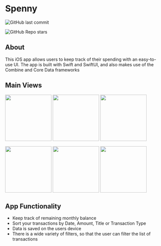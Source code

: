 # Spenny

<p float="left">
 
  ![GitHub last commit](https://img.shields.io/github/last-commit/Hues2/Spenny?style=for-the-badge&logo=appveyor&color=blue)
 
 ![GitHub Repo stars](https://img.shields.io/github/stars/hues2/Spenny?style=for-the-badge&logo=appveyor&color=yellow)

 </p>
  

## About

This iOS app allows users to keep track of their spending with an easy-to-use UI.
The app is built with Swift and SwiftUI, and also makes use of the Combine and Core Data frameworks

## Main Views

<p float="left">
  <img src="https://user-images.githubusercontent.com/80175028/200295813-2ddf3051-ad29-4803-8671-7d5d35daf040.png" width="150" />
  <img src="https://user-images.githubusercontent.com/80175028/200176032-13b1d9f6-a60e-4f78-bfc0-8c611e22eb5c.png" width="150" />
  <img src="https://user-images.githubusercontent.com/80175028/202475796-eb65c8ea-42dd-4ab5-a3d9-687f2e17e355.png" width="150" />
</p>

<p float="left">
  <img src="https://user-images.githubusercontent.com/80175028/200296170-757c8865-77a4-449e-bcfa-aa8feef2cd27.png" width="150" />
  <img src="https://user-images.githubusercontent.com/80175028/200296380-c50c7e16-e99c-450f-9e7b-0e41eb1d26a1.png" width="150" />
  <img src="https://user-images.githubusercontent.com/80175028/200296788-959158e3-c3ce-4c1f-91ae-09b0585ad9d1.png" width="150" />
</p>



## App Functionality
<ul>
    <li> Keep track of remaining monthly balance </li>
    <li> Sort your transactions by Date, Amount, Title or Transaction Type </li>
    <li> Data is saved on the users device </li>
    <li> There is a wide variety of filters, so that the user can filter the list of transactions </li>
 </ul>


